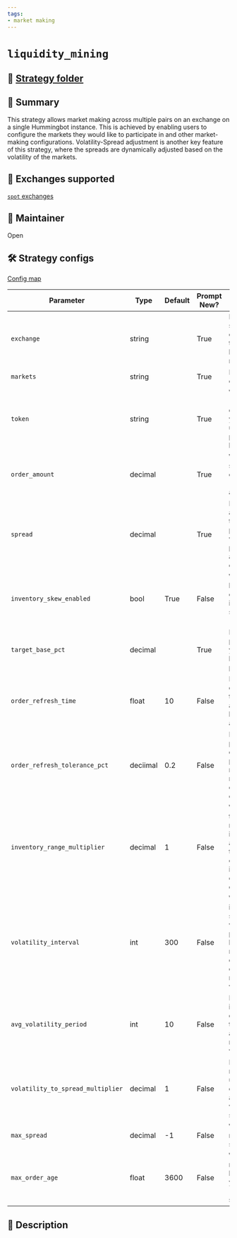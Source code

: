 ```yaml
---
tags:
- market making
---
```


# `liquidity_mining`

## 📁 [Strategy folder](https://github.com/CoinAlpha/hummingbot/tree/master/hummingbot/strategy/liquidity_mining)

## 📝 Summary

This strategy allows market making across multiple pairs on an exchange on a single Hummingbot instance. This is achieved by enabling users to configure the markets they would like to participate in and other market-making configurations. Volatility-Spread adjustment is another key feature of this strategy, where the spreads are dynamically adjusted based on the volatility of the markets.

## 🏦 Exchanges supported

[`spot` exchanges](/exchanges/#spot)

## 👷 Maintainer

Open

## 🛠️ Strategy configs

[Config map](https://github.com/CoinAlpha/hummingbot/tree/master/hummingbot/strategy/liquidity_mining/liquidity_mining_config_map.py)

| Parameter                    | Type        | Default     | Prompt New? | Prompt                                                 |
|------------------------------|-------------|-------------|-------------|--------------------------------------------------------|
| `exchange` | string | | True | Enter the spot connector to use for liquidity mining) |
| `markets` | string | | True | Enter a list of markets |
| `token` | string | | True | What asset (base or quote) do you want to use to provide liquidity? |
| `order_amount` | decimal | | True | What is the size of each order (in [token] amount)? |
| `spread` | decimal | | True | How far away from the mid price do you want to place bid and ask orders? |
| `inventory_skew_enabled` | bool | True | False | Would you like to enable inventory skew? (Yes/No) |
| `target_base_pct` | decimal | | True | For each pair, what is your target base asset percentage? |
| `order_refresh_time` | float | 10 | False | How often do you want to cancel and replace bids and asks |
| `order_refresh_tolerance_pct` | deciimal | 0.2 | False | Enter the percent change in price needed to refresh orders at each cycle |
| `inventory_range_multiplier` | decimal | 1 | False | What is your tolerable range of inventory around the target, expressed in multiples of your total order size? |
| `volatility_interval` | int | 300 | False | What is an interval, in second, in which to pick historical mid price data from to calculate market volatility? |
| `avg_volatility_period` | int | 10 | False | How many interval does it take to calculate average market volatility? |
| `volatility_to_spread_multiplier` | decimal | 1 | False | Enter a multiplier used to convert average volatility to spread |
| `max_spread` | decimal | -1 | False | What is the maximum spread? |
| `max_order_age` | float | 3600 | False | What is the maximum life time of your orders (in seconds)? |

## 📓 Description

